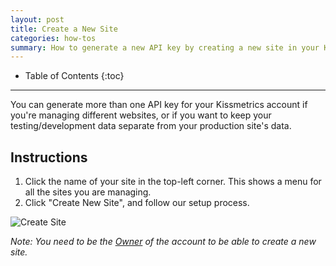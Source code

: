 ```yaml
---
layout: post
title: Create a New Site
categories: how-tos
summary: How to generate a new API key by creating a new site in your Kissmetrics account.
---
```

* Table of Contents
{:toc}
* * *

You can generate more than one API key for your Kissmetrics account if you're managing different websites, or if you want to keep your testing/development data separate from your production site's data.

## Instructions

1. Click the name of your site in the top-left corner. This shows a menu for all the sites you are managing.
2. Click "Create New Site", and follow our setup process.

![Create Site][screenshot]

*Note: You need to be the [Owner][permissions] of the account to be able to create a new site.*

[screenshot]: https://s3.amazonaws.com/kissmetrics-support-files/assets/how-tos/create-site/create-site.png
[permissions]: /how-tos/team-permissions
